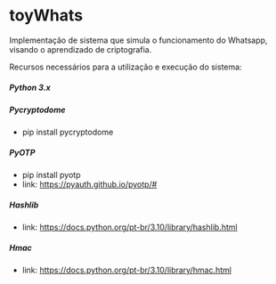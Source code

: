 # toyWhats
Implementação de sistema que simula o funcionamento do Whatsapp, visando o aprendizado de criptografia.

Recursos necessários para a utilização e execução do sistema:

##### Python 3.x

##### Pycryptodome
- pip install pycryptodome

##### PyOTP
- pip install pyotp
- link: https://pyauth.github.io/pyotp/#

##### Hashlib
- link: https://docs.python.org/pt-br/3.10/library/hashlib.html

##### Hmac
- link: https://docs.python.org/pt-br/3.10/library/hmac.html

